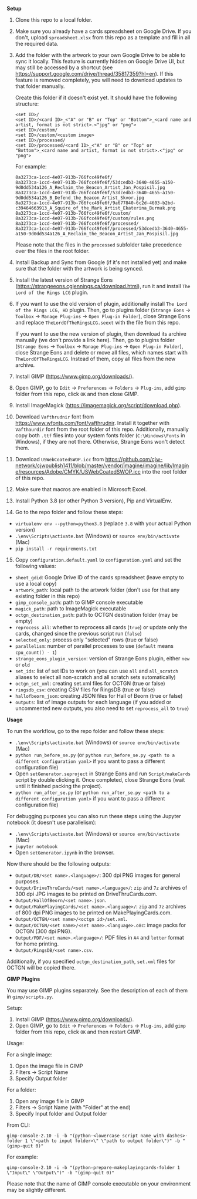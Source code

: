 **Setup**

1. Clone this repo to a local folder.

2. Make sure you already have a cards spreadsheet on Google Drive.  If you don't, upload
`spreadsheet.xlsx` from this repo as a template and fill in all the required data.

3. Add the folder with the artwork to your own Google Drive to be able to sync it locally.
This feature is currently hidden on Google Drive UI, but may still be accessed by a shortcut
(see https://support.google.com/drive/thread/35817359?hl=en).  If this feature is removed
completely, you will need to download updates to that folder manually.

    Create this folder if it doesn't exist yet.  It should have the following structure:

    ```
    <set ID>/
    <set ID>/<card ID>_<"A" or "B" or "Top" or "Bottom">_<card name and artist, format is not strict>.<"jpg" or "png">
    <set ID>/custom/
    <set ID>/custom/<custom image>
    <set ID>/processed/
    <set ID>/processed/<card ID>_<"A" or "B" or "Top" or "Bottom">_<card name and artist, format is not strict>.<"jpg" or "png">
    ```

    For example:

    ```
    8a3273ca-1ccd-4e07-913b-766fcc49fe6f/
    8a3273ca-1ccd-4e07-913b-766fcc49fe6f/53dcedb3-3640-4655-a150-9d0dd534a126_A_Reclaim_the_Beacon_Artist_Jan_Pospisil.jpg
    8a3273ca-1ccd-4e07-913b-766fcc49fe6f/53dcedb3-3640-4655-a150-9d0dd534a126_B_Defend_the_Beacon_Artist_Skvor.jpg
    8a3273ca-1ccd-4e07-913b-766fcc49fe6f/9a677840-6c2d-4603-b2bd-c39464663913_A_Squire_of_the_Mark_Artist_Ekaterina_Burmak.png
    8a3273ca-1ccd-4e07-913b-766fcc49fe6f/custom/
    8a3273ca-1ccd-4e07-913b-766fcc49fe6f/custom/rules.png
    8a3273ca-1ccd-4e07-913b-766fcc49fe6f/processed/
    8a3273ca-1ccd-4e07-913b-766fcc49fe6f/processed/53dcedb3-3640-4655-a150-9d0dd534a126_A_Reclaim_the_Beacon_Artist_Jan_Pospisil.jpg
    ```

    Please note that the files in the `processed` subfolder take precedence over the files in the root folder.

4. Install Backup and Sync from Google (if it's not installed yet) and make sure that the folder
with the artwork is being synced.

5. Install the latest version of Strange Eons (https://strangeeons.cgjennings.ca/download.html),
run it and install `The Lord of the Rings LCG` plugin.

6. If you want to use the old version of plugin, additionally install `The Lord of the Rings LCG, HD`
plugin.  Then, go to plugins folder (`Strange Eons` -> `Toolbox` -> `Manage Plug-ins` -> `Open Plug-in Folder`),
close Strange Eons and replace `TheLordOfTheRingsLCG.seext` with the file from this repo.

   If you want to use the new version of plugin, then download its archive manually (we don't provide a link here).
   Then, go to plugins folder (`Strange Eons` -> `Toolbox` -> `Manage Plug-ins` -> `Open Plug-in Folder`),
   close Strange Eons and delete or move all files, which names start with `TheLordOfTheRingsLCG`.  Instead of them,
   copy all files from the new archive.

7. Install GIMP (https://www.gimp.org/downloads/).

8. Open GIMP, go to `Edit` -> `Preferences` -> `Folders` -> `Plug-ins`, add `gimp` folder
from this repo, click `OK` and then close GIMP.

9. Install ImageMagick (https://imagemagick.org/script/download.php).

10. Download `Vafthrudnir` font from https://www.wfonts.com/font/vafthrudnir.  Install it together with `Vafthaurdir`
font from the root folder of this repo.  Additionally, manually copy both `.ttf` files into your system fonts folder
(`C:\Windows\Fonts` in Windows), if they are not there.  Otherwise, Strange Eons won't detect them.

11. Download `USWebCoatedSWOP.icc` from
https://github.com/cjw-network/cjwpublish1411/blob/master/vendor/imagine/imagine/lib/Imagine/resources/Adobe/CMYK/USWebCoatedSWOP.icc
into the root folder of this repo.

12. Make sure that macros are enabled in Microsoft Excel.

13. Install Python 3.8 (or other Python 3 version), Pip and VirtualEnv.

14. Go to the repo folder and follow these steps:

  - `virtualenv env --python=python3.8` (replace `3.8` with your actual Python version)
  - `.\env\Scripts\activate.bat` (Windows) or `source env/bin/activate` (Mac)
  - `pip install -r requirements.txt`

15. Copy `configuration.default.yaml` to `configuration.yaml` and set the following values:

  - `sheet_gdid`: Google Drive ID of the cards spreadsheet (leave empty to use a local copy)
  - `artwork_path`: local path to the artwork folder (don't use for that any existing folder in this repo)
  - `gimp_console_path`: path to GIMP console executable
  - `magick_path`: path to ImageMagick executable
  - `octgn_destination_path`: path to OCTGN destination folder (may be empty)
  - `reprocess_all`: whether to reprocess all cards (`true`) or update only the cards, changed since the previous script run (`false`)
  - `selected_only`: process only "selected" rows (true or false)
  - `parallelism`: number of parallel processes to use (`default` means `cpu_count() - 1`)
  - `strange_eons_plugin_version`: version of Strange Eons plugin, either `new` or `old`
  - `set_ids`: list of set IDs to work on (you can use `all` and `all_scratch` aliases to select all non-scratch and all scratch sets sutomatically)
  - `octgn_set_xml`: creating set.xml files for OCTGN (true or false)
  - `ringsdb_csv`: creating CSV files for RingsDB (true or false)
  - `hallofbeorn_json`: creating JSON files for Hall of Beorn (true or false)
  - `outputs`: list of image outputs for each language (if you added or uncommented new outputs, you also need to set `reprocess_all` to `true`)

**Usage**

To run the workflow, go to the repo folder and follow these steps:

- `.\env\Scripts\activate.bat` (Windows) or `source env/bin/activate` (Mac)
- `python run_before_se.py` (or `python run_before_se.py <path to a different configuration yaml>` if you want to pass a different configuration file)
- Open `setGenerator.seproject` in Strange Eons and run `Script/makeCards` script by double clicking it.
  Once completed, close Strange Eons (wait until it finished packing the project).
- `python run_after_se.py` (or `python run_after_se.py <path to a different configuration yaml>` if you want to pass a different configuration file)

For debugging purposes you can also run these steps using the Jupyter notebook (it doesn't use parallelism):

- `.\env\Scripts\activate.bat` (Windows) or `source env/bin/activate` (Mac)
- `jupyter notebook`
- Open `setGenerator.ipynb` in the browser.

Now there should be the following outputs:

- `Output/DB/<set name>.<language>/`: 300 dpi PNG images for general purposes.
- `Output/DriveThruCards/<set name>.<language>/`: `zip` and `7z` archives of 300 dpi JPG images to be printed on DriveThruCards.com.
- `Output/HallOfBeorn/<set name>.json`.
- `Output/MakePlayingCards/<set name>.<language>/`: `zip` and `7z` archives of 800 dpi PNG images to be printed on MakePlayingCards.com.
- `Output/OCTGN/<set name>/<octgn id>/set.xml`.
- `Output/OCTGN/<set name>/<set name>.<language>.o8c`: image packs for OCTGN (300 dpi PNG).
- `Output/PDF/<set name>.<language>/`: PDF files in `A4` and `letter` format for home printing.
- `Output/RingsDB/<set name>.csv`.

Additionally, if you specified `octgn_destination_path`, `set.xml` files for OCTGN will be copied there.

**GIMP Plugins**

You may use GIMP plugins separately.  See the description of each of them in `gimp/scripts.py`.

Setup:

1. Install GIMP (https://www.gimp.org/downloads/).
2. Open GIMP, go to `Edit` -> `Preferences` -> `Folders` -> `Plug-ins`, add `gimp` folder
from this repo, click `OK` and then restart GIMP.

Usage:

For a single image:

1. Open the image file in GIMP
2. Filters -> Script Name
3. Specify Output folder

For a folder:

1. Open any image file in GIMP
2. Filters -> Script Name (with "Folder" at the end)
3. Specify Input folder and Output folder

From CLI:

`gimp-console-2.10 -i -b "(python-<lowercase script name with dashes>-folder 1 \"<path to input folder>\" \"path to output folder\")" -b "(gimp-quit 0)"`

For example:

`gimp-console-2.10 -i -b "(python-prepare-makeplayingcards-folder 1 \"Input\" \"Output\")" -b "(gimp-quit 0)"`

Please note that the name of GIMP console executable on your environment may be slightly different.